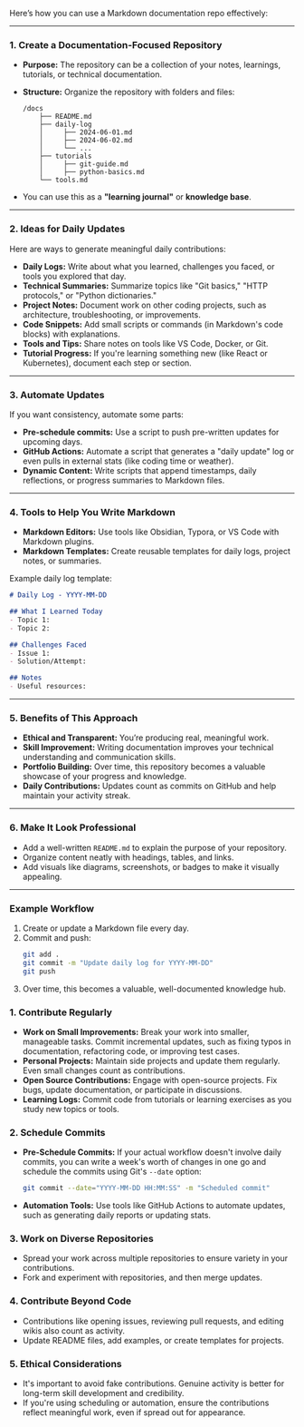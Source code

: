 Here’s how you can use a Markdown documentation repo effectively:

---

### **1. Create a Documentation-Focused Repository**
   - **Purpose:** The repository can be a collection of your notes, learnings, tutorials, or technical documentation.
   - **Structure:** Organize the repository with folders and files:
   
     ```
     /docs
         ├── README.md
         ├── daily-log
         │     ├── 2024-06-01.md
         │     ├── 2024-06-02.md
         │     └── ...
         ├── tutorials
         │     ├── git-guide.md
         │     ├── python-basics.md
         └── tools.md
     ```
   - You can use this as a **"learning journal"** or **knowledge base**.

---

### **2. Ideas for Daily Updates**
Here are ways to generate meaningful daily contributions:
   - **Daily Logs:** Write about what you learned, challenges you faced, or tools you explored that day.
   - **Technical Summaries:** Summarize topics like "Git basics," "HTTP protocols," or "Python dictionaries."
   - **Project Notes:** Document work on other coding projects, such as architecture, troubleshooting, or improvements.
   - **Code Snippets:** Add small scripts or commands (in Markdown's code blocks) with explanations.
   - **Tools and Tips:** Share notes on tools like VS Code, Docker, or Git.
   - **Tutorial Progress:** If you're learning something new (like React or Kubernetes), document each step or section.

---

### **3. Automate Updates**
If you want consistency, automate some parts:
   - **Pre-schedule commits:** Use a script to push pre-written updates for upcoming days.
   - **GitHub Actions:** Automate a script that generates a "daily update" log or even pulls in external stats (like coding time or weather).
   - **Dynamic Content:** Write scripts that append timestamps, daily reflections, or progress summaries to Markdown files.

---

### **4. Tools to Help You Write Markdown**
   - **Markdown Editors:** Use tools like Obsidian, Typora, or VS Code with Markdown plugins.
   - **Markdown Templates:** Create reusable templates for daily logs, project notes, or summaries.

Example daily log template:
```markdown
# Daily Log - YYYY-MM-DD

## What I Learned Today
- Topic 1:
- Topic 2:

## Challenges Faced
- Issue 1:
- Solution/Attempt:

## Notes
- Useful resources:
```

---

### **5. Benefits of This Approach**
   - **Ethical and Transparent:** You’re producing real, meaningful work.
   - **Skill Improvement:** Writing documentation improves your technical understanding and communication skills.
   - **Portfolio Building:** Over time, this repository becomes a valuable showcase of your progress and knowledge.
   - **Daily Contributions:** Updates count as commits on GitHub and help maintain your activity streak.

---

### **6. Make It Look Professional**
   - Add a well-written `README.md` to explain the purpose of your repository.
   - Organize content neatly with headings, tables, and links.
   - Add visuals like diagrams, screenshots, or badges to make it visually appealing.

---

### Example Workflow
1. Create or update a Markdown file every day.
2. Commit and push:
   ```bash
   git add .
   git commit -m "Update daily log for YYYY-MM-DD"
   git push
   ```
3. Over time, this becomes a valuable, well-documented knowledge hub.

### 1. **Contribute Regularly**
   - **Work on Small Improvements:** Break your work into smaller, manageable tasks. Commit incremental updates, such as fixing typos in documentation, refactoring code, or improving test cases.
   - **Personal Projects:** Maintain side projects and update them regularly. Even small changes count as contributions.
   - **Open Source Contributions:** Engage with open-source projects. Fix bugs, update documentation, or participate in discussions.
   - **Learning Logs:** Commit code from tutorials or learning exercises as you study new topics or tools.

### 2. **Schedule Commits**
   - **Pre-Schedule Commits:** If your actual workflow doesn't involve daily commits, you can write a week's worth of changes in one go and schedule the commits using Git's `--date` option:
     ```bash
     git commit --date="YYYY-MM-DD HH:MM:SS" -m "Scheduled commit"
     ```
   - **Automation Tools:** Use tools like GitHub Actions to automate updates, such as generating daily reports or updating stats.

### 3. **Work on Diverse Repositories**
   - Spread your work across multiple repositories to ensure variety in your contributions.
   - Fork and experiment with repositories, and then merge updates.

### 4. **Contribute Beyond Code**
   - Contributions like opening issues, reviewing pull requests, and editing wikis also count as activity.
   - Update README files, add examples, or create templates for projects.

### 5. **Ethical Considerations**
   - It's important to avoid fake contributions. Genuine activity is better for long-term skill development and credibility.
   - If you're using scheduling or automation, ensure the contributions reflect meaningful work, even if spread out for appearance.
